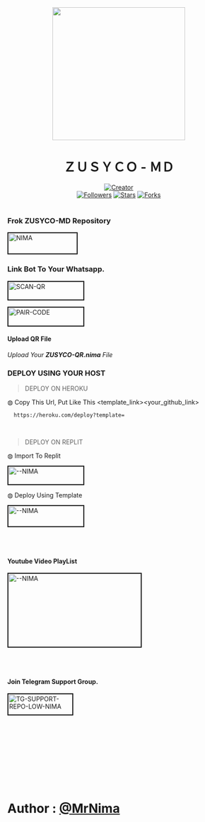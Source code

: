 <div align="center" class= "main"> 
  <img src="https://telegra.ph/file/a3cb3587e86dd31a0bc3d.jpg" width="300" height="300"/>
  <h1>ＺＵＳＹＣＯ - ＭＤ</h1>

<a href="https://github.com/DarkMakerofc"><img title="Creator" src="https://img.shields.io/badge/Creator-Mrnima-red.svg?style=for-the-badge&logo=github"></a>
<br>
<a href="https://github.com/darkmakerofc?tab=followers"><img title="Followers" src="https://img.shields.io/github/followers/darkmakerofc?color=green&style=flat-square"></a>
<a href="https://github.com/DarkMakerofc/ZUSYCO-MD/stargazers/"><img title="Stars" src="https://img.shields.io/github/stars/darkmakerofc/ZUSYCO-MD?color=white&style=flat-square"></a>
<a href="https://github.com/DarkMakerofc/ZUSYCO-MD/network/members"><img title="Forks" src="https://img.shields.io/github/forks/darkmakerofc/ZUSYCO-MD?color=yellow&style=flat-square"></a>
<br><br>
</div>
<div align= "left">

  ### Frok ZUSYCO-MD Repository
<a href="https://github.com/DarkMakerofc/ZUSYCO-MD/fork"><img src="https://i.ibb.co/Yj3tZdZ/fork-zusyco-btn.png" alt="NIMA" border="2" width="155" height="46" ></a>
  ### Link Bot To Your Whatsapp.
  
<a href="https://gpt-qr-code.onrender.com/zusyco"><img src="https://i.ibb.co/FWSfNmb/scan-qr-zusyco-btn.png" alt="SCAN-QR" border="2" width="170" height="40" ></a>

<a href="https://replit.com/@MRNima/ZUSYCO-PAIR-CODE?v=1"><img src="https://i.ibb.co/5BGSVZw/pair-code-btn-zusyco.png" alt="PAIR-CODE" border="2" width="170" height="41" ></a>

  #### Upload QR File
  <i>Upload Your **ZUSYCO-QR.nima** File </i>

  ### DEPLOY USING YOUR HOST
  
> DEPLOY ON HEROKU<br>

◍ Copy This Url, Put Like This <template_link><your_github_link>

      https://heroku.com/deploy?template=

  <br>
  
> DEPLOY ON REPLIT<br>

◍ Import To Replit

<a href="https://replit.com/github/"><img src="https://i.ibb.co/0F5q3Fp/run-on-replit-zusyco-btn.png" alt="--NIMA" border="2" width="170" height="40" ></a>

◍ Deploy Using Template
  
<a href="https://replit.com/@MRNima/ZUSYCO-MD?v=1"><img src="https://i.ibb.co/YNwCMsp/zusyco-replit-template-btn.png" alt="--NIMA" border="2" width="170" height="46" ></a>

<br><br>
#### Youtube Video PlayList
<a href="https://www.youtube.com/playlist?list=PLZ2z7lRgfHwgwfNRLBtKDYZkEgd34yc1xi"><img src="https://i.ibb.co/NZ9D5Tz/youtube-playlist-zusyco.jpg" alt="--NIMA" border="2" width="300" height="165" ></a>
<br>

</div>

<br><br>
#### Join Telegram Support Group.
<a href="https://t.me/+_IJSxrsUMD5lY1TU1"><img src="https://i.ibb.co/Kj3Knpk/TG-SUPPORT-REPO-LOW-NIMA.png" alt="TG-SUPPORT-REPO-LOW-NIMA" border="2" width="145" height="46" ></a>
<br><br><br><br><br><br><br><br><br><br>

# Author : [@MrNima](https://github.com/darkmakerofc)
